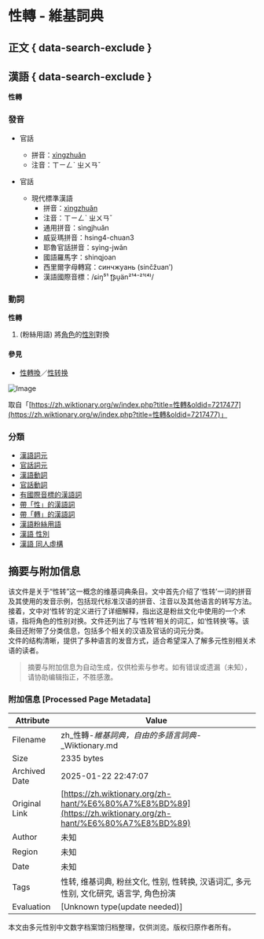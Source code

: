 # 性轉 - 維基詞典

## 正文 { data-search-exclude }


## 漢語 { data-search-exclude }

**性轉**

### 發音

-   官話
    -   拼音：[xìngzhuǎn](https://zh.wikipedia.org/wiki/%E6%BC%A2%E8%AA%9E%E6%8B%BC%E9%9F%B3)
    -   注音：ㄒㄧㄥˋ ㄓㄨㄢˇ

-   官話
    -   現代標準漢語
        -   拼音：[xìngzhuǎn](https://zh.wikipedia.org/wiki/%E6%BC%A2%E8%AA%9E%E6%8B%BC%E9%9F%B3)
        -   注音：ㄒㄧㄥˋ ㄓㄨㄢˇ
        -   通用拼音：sìngjhuǎn
        -   威妥瑪拼音：hsing4-chuan3
        -   耶魯官話拼音：syìng-jwǎn
        -   國語羅馬字：shinqjoan
        -   西里爾字母轉寫：синчжуань (sinčžuanʹ)
        -   漢語國際音標：/ɕiŋ⁵¹ ʈ͡ʂu̯än²¹⁴⁻²¹⁽⁴⁾/

### 動詞

**性轉**

1.  (粉絲用語) 將[角色](https://wiki/%E8%A7%92%E8%89%B2)的[性別](https://wiki/%E6%80%A7%E5%88%A5)對換

#### 參見

-   [性轉換](https://wiki/%E6%80%A7%E8%BD%89%E6%8F%9B)／[性转换](https://wiki/%E6%80%A7%E8%BD%AC%E6%8D%A2)

![Image](https://login.wikimedia.org/wiki/Special:CentralAutoLogin/start?useformat=desktop&type=1x1&usesul3=0)

取自「[https://zh.wiktionary.org/w/index.php?title=性轉&oldid=7217477](https://zh.wiktionary.org/w/index.php?title=性轉&oldid=7217477)」

### 分類

-   [漢語詞元](https://wiki/Category:%E6%BC%A2%E8%AA%9E%E8%A9%9E%E5%85%83)
-   [官話詞元](https://wiki/Category:%E5%AE%98%E8%A9%B1%E8%A9%9E%E5%85%83)
-   [漢語動詞](https://wiki/Category:%E6%BC%A2%E8%AA%9E%E5%8B%95%E8%A9%9E)
-   [官話動詞](https://wiki/Category:%E5%AE%98%E8%A9%B1%E5%8B%95%E8%A9%9E)
-   [有國際音標的漢語詞](https://wiki/Category:%E6%9C%89%E5%9C%8B%E9%9A%9B%E9%9F%B3%E6%A8%99%E7%9A%84%E6%BC%A2%E8%AA%9E%E8%A9%9E)
-   [帶「性」的漢語詞](https://wiki/Category:%E5%B8%B6%E3%80%8C%E6%80%A7%E3%80%8D%E7%9A%84%E6%BC%A2%E8%AA%9E%E8%A9%9E)
-   [帶「轉」的漢語詞](https://wiki/Category:%E5%B8%B6%E3%80%8C%E8%BD%89%E3%80%8D%E7%9A%84%E6%BC%A2%E8%AA%9E%E8%A9%9E)
-   [漢語粉絲用語](https://wiki/Category:%E6%BC%A2%E8%AA%9E%E7%B2%89%E7%B5%B2%E7%94%A8%E8%AA%9E)
-   [漢語 性別](https://wiki/Category:%E6%BC%A2%E8%AA%9E_%E6%80%A7%E5%88%A5)
-   [漢語 同人虛構](https://wiki/Category:%E6%BC%A2%E8%AA%9E_%E5%90%8C%E4%BA%BA%E8%99%9B%E6%A7%8B)
<!-- tcd_original_link https://zh.wiktionary.org/zh-hant/%E6%80%A7%E8%BD%89 -->


## 摘要与附加信息

<!-- tcd_abstract -->
该文件是关于“性转”这一概念的维基词典条目。文中首先介绍了‘性转’一词的拼音及其使用的发音示例，包括现代标准汉语的拼音、注音以及其他语言的转写方法。接着，文中对‘性转’的定义进行了详细解释，指出这是粉丝文化中使用的一个术语，指将角色的性别对换。文件还列出了与‘性转’相关的词汇，如‘性转换’等。该条目还附带了分类信息，包括多个相关的汉语及官话的词元分类。</br>文件的结构清晰，提供了多种语言的发音方式，适合希望深入了解多元性别相关术语的读者。
<!-- tcd_abstract_end -->

> 摘要与附加信息为自动生成，仅供检索与参考。如有错误或遗漏（未知），请协助编辑指正，不胜感激。

### 附加信息 [Processed Page Metadata]

| Attribute       | Value                                  |
|-----------------|----------------------------------------|
| Filename        | zh_性轉-_維基詞典，自由的多語言詞典_-_Wiktionary.md                             |
| Size            | 2335 bytes                           |
| Archived Date   | 2025-01-22 22:47:07                             |
| Original Link   | [https://zh.wiktionary.org/zh-hant/%E6%80%A7%E8%BD%89](https://zh.wiktionary.org/zh-hant/%E6%80%A7%E8%BD%89)                       |
| Author          | 未知                               |
| Region          | 未知                               |
| Date            | 未知                                 |
| Tags            | 性转, 维基词典, 粉丝文化, 性别, 性转换, 汉语词汇, 多元性别, 文化研究, 语言学, 角色扮演                                 |
| Evaluation            | [Unknown type(update needed)]                                 |
<!-- tcd_table_end -->

本文由多元性别中文数字档案馆归档整理，仅供浏览。版权归原作者所有。
